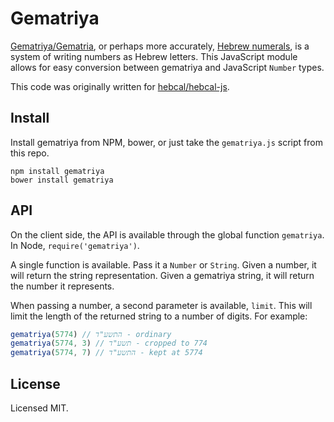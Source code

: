 # Gematriya

[Gematriya/Gematria](https://en.wikipedia.org/wiki/Gematria), or perhaps more accurately, [Hebrew numerals](https://en.wikipedia.org/wiki/Hebrew_numerals), is a system of writing numbers as Hebrew letters. This JavaScript module allows for easy conversion between gematriya and JavaScript `Number` types.

This code was originally written for [hebcal/hebcal-js](https://github.com/hebcal/hebcal-js).

## Install

Install gematriya from NPM, bower, or just take the `gematriya.js` script from this repo.

```
npm install gematriya
bower install gematriya
```

## API

On the client side, the API is available through the global function `gematriya`. In Node, `require('gematriya')`.

A single function is available. Pass it a `Number` or `String`. Given a number, it will return the string representation. Given a gematriya string, it will return the number it represents.

When passing a number, a second parameter is available, `limit`. This will limit the length of the returned string to a number of digits. For example:

```js
gematriya(5774) // התשע"ד - ordinary
gematriya(5774, 3) // תשע"ד - cropped to 774
gematriya(5774, 7) // התשע"ד - kept at 5774
```

## License

Licensed MIT.